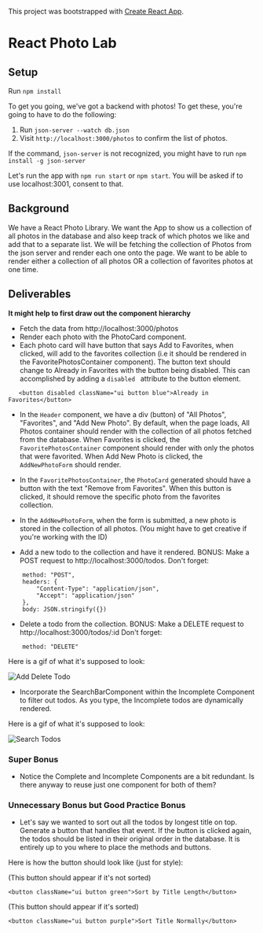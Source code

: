 This project was bootstrapped with [Create React App](https://github.com/facebook/create-react-app).

# React Photo Lab

## Setup

Run `npm install`

To get you going, we've got a backend with photos! To get these, you're going to have to do the following:

1. Run `json-server --watch db.json`
2. Visit `http://localhost:3000/photos` to confirm the list of photos.

If the command, `json-server` is not recognized, you might have to run `npm install -g json-server`

Let's run the app with `npm run start` or `npm start`. You will be asked if to use localhost:3001, consent to that.

## Background

We have a React Photo Library. We want the App to show us a collection of all photos in the database and also keep track of which photos we like and add that to a separate list. We will be fetching the collection of Photos from the json server and render each one onto the page. We want to be able to render either a collection of all photos OR a collection of favorites photos at one time.

## Deliverables

**It might help to first draw out the component hierarchy**

* Fetch the data from http://localhost:3000/photos
* Render each photo with the PhotoCard component.
* Each photo card will have button that says Add to Favorites, when clicked, will add to the favorites collection (i.e it should be rendered in the FavoritePhotosContainer component). The button text should change to Already in Favorites with the button being disabled. This can accomplished by adding a `disabled ` attribute to the button element.
```
   <button disabled className="ui button blue">Already in Favorites</button>
```
* In the `Header` component, we have a div (button) of "All Photos", "Favorites", and "Add New Photo". By default, when the page loads, All Photos container should render with the collection of all photos fetched from the database. When Favorites is clicked, the `FavoritePhotosContainer` component should render with only the photos that were favorited. When Add New Photo is clicked, the `AddNewPhotoForm` should render.

* In the `FavoritePhotosContainer`, the `PhotoCard` generated should have a button with the text "Remove from Favorites". When this button is clicked, it should remove the specific photo from the favorites collection.

* In the `AddNewPhotoForm`, when the form is submitted, a new photo is stored in the collection of all photos. (You might have to get creative if you're working with the ID)



* Add a new todo to the collection and have it rendered. BONUS: Make a POST request to http://localhost:3000/todos. 
Don't forget: 
```
    method: "POST",
    headers: {
        "Content-Type": "application/json",
        "Accept": "application/json"
    },
    body: JSON.stringify({})
```
* Delete a todo from the collection. BONUS: Make a DELETE request to http://localhost:3000/todos/:id
Don't forget:
```
    method: "DELETE"
```

Here is a gif of what it's supposed to look:

![Add Delete Todo](public/AddDeleteTodo.gif)

* Incorporate the SearchBarComponent within the Incomplete Component to filter out todos. As you type, the Incomplete todos are dynamically rendered. 

Here is a gif of what it's supposed to look:

![Search Todos](public/SearchTodos.gif)

### Super Bonus

* Notice the Complete and Incomplete Components are a bit redundant. Is there anyway to reuse just one component for both of them?

### Unnecessary Bonus but Good Practice Bonus

* Let's say we wanted to sort out all the todos by longest title on top. Generate a button that handles that event. If the button is clicked again, the todos should be listed in their original order in the database. It is entirely up to you where to place the methods and buttons.

Here is how the button should look like (just for style):

(This button should appear if it's not sorted)
```
<button className="ui button green">Sort by Title Length</button>
```
(This button should appear if it's sorted)
```
<button className="ui button purple">Sort Title Normally</button>
```
